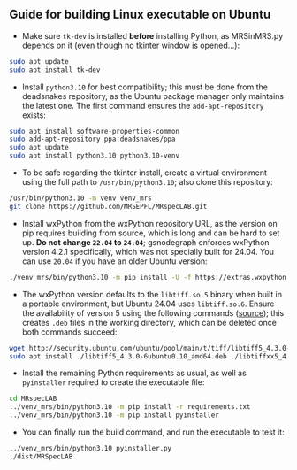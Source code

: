 ## Guide for building Linux executable on Ubuntu
- Make sure `tk-dev` is installed **before** installing Python, as MRSinMRS.py depends on it (even though no tkinter window is opened...):
```sh
sudo apt update
sudo apt install tk-dev
```
- Install `python3.10` for best compatibility; this must be done from the deadsnakes repository, as the Ubuntu package manager only maintains the latest one. The first command ensures the `add-apt-repository` exists:
```sh
sudo apt install software-properties-common
sudo add-apt-repository ppa:deadsnakes/ppa
sudo apt update
sudo apt install python3.10 python3.10-venv
```
- To be safe regarding the tkinter install, create a virtual environment using the full path to `/usr/bin/python3.10`; also clone this repository:
```sh
/usr/bin/python3.10 -m venv venv_mrs
git clone https://github.com/MRSEPFL/MRspecLAB.git
```
- Install wxPython from the wxPython repository URL, as the version on pip requires building from source, which is long and can be hard to set up. **Do not change `22.04` to `24.04`**; gsnodegraph enforces wxPython version 4.2.1 specifically, which was not specially built for 24.04. You can use `20.04` if you have an older Ubuntu version:
```sh
./venv_mrs/bin/python3.10 -m pip install -U -f https://extras.wxpython.org/wxPython4/extras/linux/gtk3/ubuntu-22.04 wxPython==4.2.1
```
- The wxPython version defaults to the `libtiff.so.5` binary when built in a portable environment, but Ubuntu 24.04 uses `libtiff.so.6`. Ensure the availability of version 5 using the following commands ([source](https://askubuntu.com/questions/1540324/libtiff5-removed-after-ubuntu-24-04-installation-how-to-install-again)); this creates `.deb` files in the working directory, which can be deleted once both commands succeed:
```sh
wget http://security.ubuntu.com/ubuntu/pool/main/t/tiff/libtiff5_4.3.0-6ubuntu0.10_amd64.deb http://mirrors.kernel.org/ubuntu/pool/main/t/tiff/libtiffxx5_4.3.0-6ubuntu0.10_amd64.deb http://security.ubuntu.com/ubuntu/pool/main/t/tiff/libtiff5-dev_4.3.0-6ubuntu0.10_amd64.deb
sudo apt install ./libtiff5_4.3.0-6ubuntu0.10_amd64.deb ./libtiffxx5_4.3.0-6ubuntu0.10_amd64.deb ./libtiff5-dev_4.3.0-6ubuntu0.10_amd64.deb 
```
- Install the remaining Python requirements as usual, as well as `pyinstaller` required to create the executable file:
```sh
cd MRspecLAB
../venv_mrs/bin/python3.10 -m pip install -r requirements.txt
../venv_mrs/bin/python3.10 -m pip install pyinstaller
```
- You can finally run the build command, and run the executable to test it:
```sh
../venv_mrs/bin/python3.10 pyinstaller.py
./dist/MRSpecLAB
```
